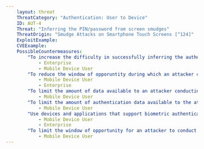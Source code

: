 ```yaml
---
    layout: threat
    ThreatCategory: "Authentication: User to Device"
    ID: AUT-4
    Threat: "Inferring the PIN/password from screen smudges"
    ThreatOrigin: "Smudge Attacks on Smartphone Touch Screens [^124]"
    ExploitExample:
    CVEExample:
    PossibleCountermeasures:
        "To increase the difficulty in successfully inferring the authentication credential, increase the minimum length and complexity of PINs, passwords, or other authentication credentials.":
            - Enterprise
            - Mobile Device User
        "To reduce the window of opporuntity during which an attacker can use an inferred authentication credential, reduce the maximum lifetime of authentication credentials.":
            - Mobile Device User
            - Enterprise
        "To limit the amount of data available to an attacker conducting a screen smudge inferrence attack, clean the screen of the device often, particularly when leaving the device directly unattended.":
            - Mobile Device User
        "To limit the amount of authentication data available to the attacker (e.g. size, and number of smudges), enter device unlock codes and passwords using a stylus on (ideally) a clean device screen.": 
            - Mobile Device User
        "Use devices and applications that support biometric authentication methods (e.g. facial recognition, voice print), which do not result in direct physical evidence of authentication data being left on the device for later analysis.":
            - Mobile Device User
            - Enterprise
        "To limit the window of opportunity for an attacker to conduct a screen smudge inferrence attack, physically secure the device when it is being left directly unattended.":
            - Mobile Device User
---
```

